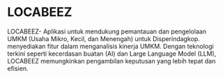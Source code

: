 # LOCABEEZ
LOCABEEZ- Aplikasi untuk mendukung pemantauan dan pengelolaan UMKM (Usaha Mikro, Kecil, dan Menengah) untuk Disperindagkop. menyediakan fitur dalam menganalisis kinerja UMKM. Dengan teknologi terkini seperti kecerdasan buatan (AI) dan Large Language Model (LLM), LOCABEEZ memungkinkan pengambilan keputusan yang lebih tepat dan efisien.
